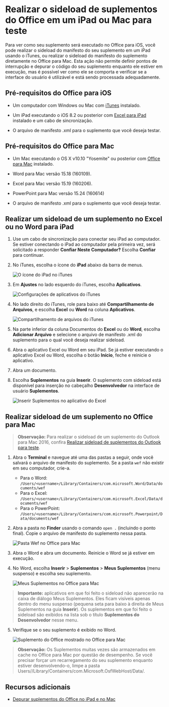 
# <a name="sideload-office-add-ins-on-ipad-and-mac-for-testing"></a>Realizar o sideload de suplementos do Office em um iPad ou Mac para teste

Para ver como seu suplemento será executado no Office para iOS, você pode realizar o sideload do manifesto do seu suplemento em um iPad usando o iTunes, ou realizar o sideload do manifesto do suplemento diretamente no Office para Mac. Esta ação não permite definir pontos de interrupção e depurar o código do seu suplemento enquanto ele estiver em execução, mas é possível ver como ele se comporta e verificar se a interface do usuário é utilizável e está sendo processada adequadamente. 

## <a name="prerequisites-for-office-for-ios"></a>Pré-requisitos do Office para iOS



- Um computador com Windows ou Mac com [iTunes](http://www.apple.com/itunes/download/) instalado.
    
- Um iPad executando o iOS 8.2 ou posterior com [Excel para iPad](https://itunes.apple.com/us/app/microsoft-excel/id586683407?mt=8) instalado e um cabo de sincronização.
    
- O arquivo de manifesto .xml para o suplemento que você deseja testar.
    

## <a name="prerequisites-for-office-for-mac"></a>Pré-requisitos do Office para Mac



- Um Mac executando o OS X v10.10 "Yosemite" ou posterior com [Office para Mac](https://products.office.com/en-us/buy/compare-microsoft-office-products?tab=omac) instalado.
    
- Word para Mac versão 15.18 (160109).
   
- Excel para Mac versão 15.19 (160206).

- PowerPoint para Mac versão 15.24 (160614)
    
- O arquivo de manifesto .xml para o suplemento que você deseja testar.
    

## <a name="sideload-an-add-in-on-excel-or-word-for-ipad"></a>Realizar um sideload de um suplemento no Excel ou no Word para iPad

1. Use um cabo de sincronização para conectar seu iPad ao computador. Se estiver conectando o iPad ao computador pela primeira vez, será solicitado a responder **Confiar Neste Computador?** Escolha **Confiar** para continuar.

2. No iTunes, escolha o ícone do **iPad** abaixo da barra de menus.
    
    ![O ícone do iPad no iTunes](../../images/4ea35904-252e-45b4-88ad-14840d502bad.png)

3. Em **Ajustes** no lado esquerdo do iTunes, escolha **Aplicativos**.
    
    ![Configurações de aplicativos do iTunes](../../images/a12d1bb6-b39f-496b-83de-6ac00b0b97a5.png)

4. No lado direito do iTunes, role para baixo até **Compartilhamento de Arquivos**, e escolha **Excel** ou **Word** na coluna **Aplicativos**.
    
    ![Compartilhamento de arquivos do iTunes](../../images/3b2a53a2-e164-4ff0-ba42-83a8dc1a069f.png)

5. Na parte inferior da coluna Documentos do **Excel** ou do **Word**, escolha **Adicionar Arquivo** e selecione o arquivo de manifesto .xml do suplemento para o qual você deseja realizar sideload. 
    
6. Abra o aplicativo Excel ou Word em seu iPad. Se já estiver executando o aplicativo Excel ou Word, escolha o botão **Início**, feche e reinicie o aplicativo.
    
7. Abra um documento.
    
8. Escolha **Suplementos** na guia **Inserir**. O suplemento com sideload está disponível para inserção no cabeçalho **Desenvolvedor** na interface de usuário **Suplementos**.
    
    ![Inserir Suplementos no aplicativo do Excel](../../images/ed6033b0-ecec-4853-8ee7-9ef0884cb237.PNG)


## <a name="sideload-an-add-in-on-office-for-mac"></a>Realizar sideload de um suplemento no Office para Mac

> **Observação:** Para realizar o sideload de um suplemento do Outlook para Mac 2016, confira [Realizar sideload de suplementos do Outlook para teste](sideload-outlook-add-ins-for-testing.md).

1. Abra o **Terminal** e navegue até uma das pastas a seguir, onde você salvará o arquivo de manifesto do suplemento. Se a pasta `wef` não existir em seu computador, crie-a.
    
    - Para o Word:  `/Users/<username>/Library/Containers/com.microsoft.Word/Data/documents/wef`    
    - Para o Excel:  `/Users/<username>/Library/Containers/com.microsoft.Excel/Data/documents/wef`
    - Para o PowerPoint: `/Users/<username>/Library/Containers/com.microsoft.Powerpoint/Data/documents/wef`
    
2. Abra a pasta no **Finder** usando o comando `open .` (incluindo o ponto final). Copie o arquivo de manifesto do suplemento nessa pasta.
    
    ![Pasta Wef no Office para Mac](../../images/bca689f8-bff4-421d-bc36-92c8ae0ddfba.png)

3. Abra o Word e abra um documento. Reinicie o Word se já estiver em execução.
    
4. No Word, escolha **Inserir** > **Suplementos** > **Meus Suplementos** (menu suspenso) e escolha seu suplemento.
    
    ![Meus Suplementos no Office para Mac](../../images/4593430c-b33e-4895-b2be-63fe3c4d08bc.png)

  > **Importante:** aplicativos em que foi feito o sideload não aparecerão na caixa de diálogo Meus Suplementos. Eles ficam visíveis apenas dentro do menu suspenso (pequena seta para baixo à direita de Meus Suplementos na guia **Inserir**). Os suplementos em que foi feito o sideload são exibidos na lista sob o título **Suplementos do Desenvolvedor** nesse menu. 
    
5. Verifique se o seu suplemento é exibido no Word.
    
    ![Suplemento do Office mostrado no Office para Mac](../../images/a5cb2efc-1180-45b4-85a6-13df817b9d2c.png)
    
> **Observação:** Os Suplementos muitas vezes são armazenados em cache no Office para Mac por questão de desempenho. Se você precisar forçar um recarregamento do seu suplemento enquanto estiver desenvolvendo-o, limpe a pasta Users/<usr>/Library/Containers/com.Microsoft.OsfWebHost/Data/. 

## <a name="additional-resources"></a>Recursos adicionais


- [Depurar suplementos do Office no iPad e no Mac](../testing/debug-office-add-ins-on-ipad-and-mac.md)
    
